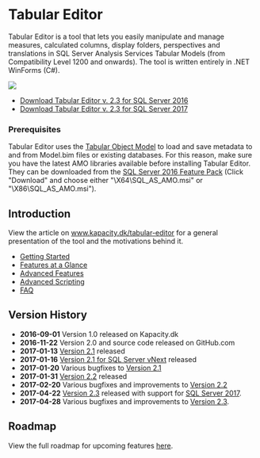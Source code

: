 # Tabular Editor
Tabular Editor is a tool that lets you easily manipulate and manage measures, calculated columns, display folders, perspectives and translations in SQL Server Analysis Services Tabular Models (from Compatibility Level 1200 and onwards). The tool is written entirely in .NET WinForms (C#).

![](https://raw.githubusercontent.com/otykier/TabularEditor/master/Documentation/Main%20UI%202_1.png)

* [Download Tabular Editor v. 2.3 for SQL Server 2016](https://github.com/otykier/TabularEditor/releases/tag/2.3.6330)
* [Download Tabular Editor v. 2.3 for SQL Server 2017](https://github.com/otykier/TabularEditor/releases/tag/2.3.6327-CL1400)

### Prerequisites
Tabular Editor uses the [Tabular Object Model](https://msdn.microsoft.com/en-us/library/mt706505.aspx) to load and save metadata to and from Model.bim files or existing databases. For this reason, make sure you have the latest AMO libraries available before installing Tabular Editor. They can be downloaded from the [SQL Server 2016 Feature Pack](https://www.microsoft.com/en-us/download/details.aspx?id=52676) (Click "Download" and choose either "\X64\SQL_AS_AMO.msi" or "\X86\SQL_AS_AMO.msi").

## Introduction
View the article on www.kapacity.dk/tabular-editor for a general presentation of the tool and the motivations behind it.

* [Getting Started](https://github.com/otykier/TabularEditor/wiki/Getting-Started)
* [Features at a Glance](https://github.com/otykier/TabularEditor/wiki/Features-at-a-glance)
* [Advanced Features](https://github.com/otykier/TabularEditor/wiki/Advanced-Features)
* [Advanced Scripting](https://github.com/otykier/TabularEditor/wiki/Advanced-Scripting)
* [FAQ](https://github.com/otykier/TabularEditor/wiki/FAQ)

## Version History

* **2016-09-01** Version 1.0 released on Kapacity.dk
* **2016-11-22** Version 2.0 and source code released on GitHub.com
* **2017-01-13** [Version 2.1](https://github.com/otykier/TabularEditor/releases/tag/2.1.6229) released
* **2017-01-16** [Version 2.1 for SQL Server vNext](https://github.com/otykier/TabularEditor/releases/tag/2.1.6229-vNext) released
* **2017-01-20** Various bugfixes to [Version 2.1](https://github.com/otykier/TabularEditor/releases/tag/2.1.6229)
* **2017-01-31** [Version 2.2](https://github.com/otykier/TabularEditor/releases/tag/2.2.6260) released
* **2017-02-20** Various bugfixes and improvements to [Version 2.2](https://github.com/otykier/TabularEditor/releases/tag/2.2.6260)
* **2017-04-22** [Version 2.3](https://github.com/otykier/TabularEditor/releases/tag/2.3.6320) released with support for [SQL Server 2017](https://github.com/otykier/TabularEditor/releases/tag/2.3.6320-CL1400).
* **2017-04-28** Various bugfixes and improvements to [Version 2.3](https://github.com/otykier/TabularEditor/releases/tag/2.3.6327).

## Roadmap

View the full roadmap for upcoming features [here](https://github.com/otykier/TabularEditor/blob/master/Documentation/Roadmap.md).
